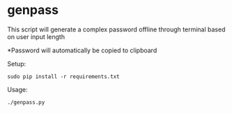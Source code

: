 # genpass

This script will generate a complex password offline through terminal based on user input length

*Password will automatically be copied to clipboard

Setup:

    sudo pip install -r requirements.txt

Usage:

    ./genpass.py

